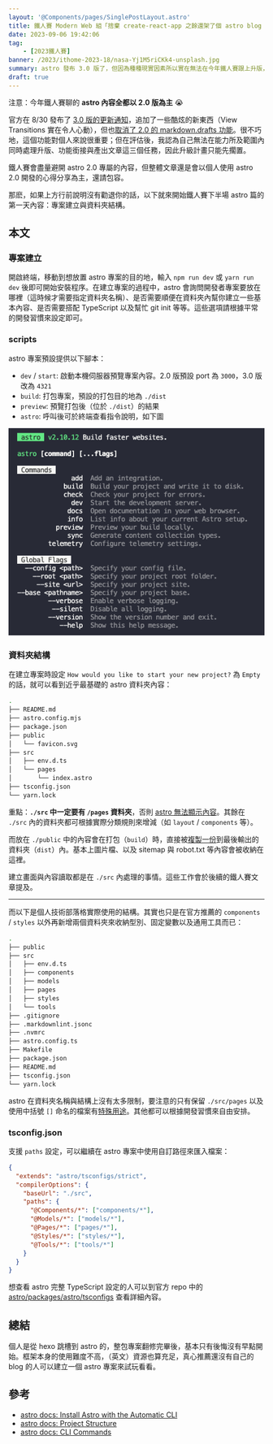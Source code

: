 ```yaml
---
layout: '@Components/pages/SinglePostLayout.astro'
title: 鐵人賽 Modern Web 組「捨棄 create-react-app 之餘還架了個 astro blog 昭告天下」第 18 天
date: 2023-09-06 19:42:06
tag:
	- [2023鐵人賽]
banner: /2023/ithome-2023-18/nasa-Yj1M5riCKk4-unsplash.jpg
summary: astro 發布 3.0 版了，但因為種種現實因素所以實在無法在今年鐵人賽跟上升版，本系列還是會以 2.0 版的內容分享為主，敬請見諒。
draft: true
---
```


注意：今年鐵人賽聊的 **astro 內容全都以 2.0 版為主** 😭

官方在 8/30 發布了 [3.0 版的更新通知](https://astro.build/blog/astro-3/)，追加了一些酷炫的新東西（View Transitions 實在令人心動），但也[取消了 2.0 的 markdown.drafts 功能](https://docs.astro.build/en/guides/upgrade-to/v3/#deprecated-markdowndrafts)。很不巧地，這個功能對個人來說很重要；但在評估後，我認為自己無法在能力所及範圍內同時處理升版、功能銜接與產出文章這三個任務，因此升級計畫只能先擱置。

鐵人賽會盡量避開 astro 2.0 專屬的內容，但整體文章還是會以個人使用 astro 2.0 開發的心得分享為主，還請包容。

那麽，如果上方行前說明沒有勸退你的話，以下就來開始鐵人賽下半場 astro 篇的第一天內容：專案建立與資料夾結構。

## 本文

### 專案建立

開啟終端，移動到想放置 astro 專案的目的地，輸入 `npm run dev` 或 `yarn run dev` 後即可開始安裝程序。在建立專案的過程中，astro 會詢問開發者專案要放在哪裡（這時候才需要指定資料夾名稱）、是否需要順便在資料夾內幫你建立一些基本內容、是否需要搭配 TypeScript 以及幫忙 git init 等等。這些選項請根據平常的開發習慣來設定即可。

### scripts

astro 專案預設提供以下腳本：

- `dev` / `start`: 啟動本機伺服器預覽專案內容。2.0 版預設 port 為 `3000`，3.0 版改為 `4321`
- `build`: 打包專案，預設的打包目的地為 `./dist`
- `preview`: 預覽打包後（位於 `./dist`）的結果
- `astro`: 呼叫後可於終端查看指令說明，如下圖

![astro cli](/2023/ithome-2023-18/astro-cli.png)

### 資料夾結構

在建立專案時設定 `How would you like to start your new project?` 為 `Empty` 的話，就可以看到近乎最基礎的 astro 資料夾內容：

```bash
.
├── README.md
├── astro.config.mjs
├── package.json
├── public
│   └── favicon.svg
├── src
│   ├── env.d.ts
│   └── pages
│       └── index.astro
├── tsconfig.json
└── yarn.lock
```

重點：**`./src` 中一定要有 `/pages` 資料夾**，否則 [astro 無法顯示內容](https://docs.astro.build/en/core-concepts/project-structure/#srcpages)。其餘在 `./src` 內的資料夾都可根據實際分類規則來增減（如 `layout` / `components` 等）。

而放在 `./public` 中的內容會在打包（`build`）時，直接被[複製一份](https://docs.astro.build/en/core-concepts/project-structure/#public)到最後輸出的資料夾（`dist`）內。基本上圖片檔、以及 sitemap 與 robot.txt 等內容會被收納在這裡。

建立畫面與內容讀取都是在 `./src` 內處理的事情。這些工作會於後續的鐵人賽文章提及。

---

而以下是個人技術部落格實際使用的結構。其實也只是在官方推薦的 `components` / `styles` 以外再新增兩個資料夾來收納型別、固定變數以及通用工具而已：

```bash
.
├── public
├── src
│   ├── env.d.ts
│   ├── components
│   ├── models
│   ├── pages
│   ├── styles
│   └── tools
├── .gitignore
├── .markdownlint.jsonc
├── .nvmrc
├── astro.config.ts
├── Makefile
├── package.json
├── README.md
├── tsconfig.json
└── yarn.lock
```

astro 在資料夾名稱與結構上沒有太多限制，要注意的只有保留 `./src/pages` 以及使用中括號 `[]` 命名的檔案有[特殊用途](https://docs.astro.build/en/core-concepts/routing/#dynamic-routes)。其他都可以根據開發習慣來自由安排。

### tsconfig.json

支援 `paths` 設定，可以繼續在 astro 專案中使用自訂路徑來匯入檔案：

```json
{
  "extends": "astro/tsconfigs/strict",
  "compilerOptions": {
    "baseUrl": "./src",
    "paths": {
      "@Components/*": ["components/*"],
      "@Models/*": ["models/*"],
      "@Pages/*": ["pages/*"],
      "@Styles/*": ["styles/*"],
      "@Tools/*": ["tools/*"]
    }
  }
}
```

想查看 astro 完整 TypeScript 設定的人可以到官方 repo 中的 [astro/packages/astro/tsconfigs](https://github.com/withastro/astro/tree/main/packages/astro/tsconfigs) 查看詳細內容。

## 總結

個人是從 hexo 跳槽到 astro 的，整包專案翻修完畢後，基本只有後悔沒有早點開始。框架本身的使用難度不高，（英文）資源也算充足，真心推薦還沒有自己的 blog 的人可以建立一個 astro 專案來試玩看看。

## 參考

- [astro docs: Install Astro with the Automatic CLI](https://docs.astro.build/en/install/auto/)
- [astro docs: Project Structure](https://docs.astro.build/en/core-concepts/project-structure/)
- [astro docs: CLI Commands](https://docs.astro.build/en/reference/cli-reference/)
